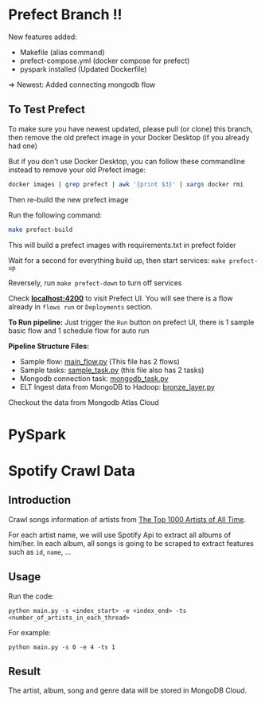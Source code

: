# Prefect Branch !!

New features added:
- Makefile (alias command)
- prefect-compose.yml (docker compose for prefect)
- pyspark installed (Updated Dockerfile)

=> Newest: Added connecting mongodb flow

## To Test Prefect

To make sure you have newest updated, please pull (or clone) this branch, then remove the old prefect image in your Docker Desktop (if you already had one)

But if you don't use Docker Desktop, you can follow these commandline instead to remove your old Prefect image:
```bash
docker images | grep prefect | awk '{print $3}' | xargs docker rmi
```
Then re-build the new prefect image

Run the following command:
```bash
make prefect-build
```
This will build a prefect images with requirements.txt in prefect folder

Wait for a second for everything build up, then start services: `make prefect-up`

Reversely, run `make prefect-down` to turn off services

Check [**localhost:4200**](http://localhost:4200) to visit Prefect UI. You will see there is a flow already in `flows run` or `Deployments` section. 

**To Run pipeline:** Just trigger the `Run` button on prefect UI, there is 1 sample basic flow and 1 schedule flow for auto run

**Pipeline Structure Files:**
- Sample flow: [main_flow.py](./prefect/flows/main_flow.py) (This file has 2 flows)
- Sample tasks: [sample_task.py](./prefect/flows/sample_task.py) (this file also has 2 tasks)
- Mongodb connection task: [mongodb_task.py](./prefect/flows/Ingest_Mongodb/mongodb_task.py)
- ELT Ingest data from MongoDB to Hadoop: [bronze_layer.py](./prefect/flows/ELT_pipeline/bronze_layer.py)


Checkout the data from Mongodb Atlas Cloud

# PySpark

# Spotify Crawl Data

## Introduction

Crawl songs information of artists from [The Top 1000 Artists of All Time](https://www.acclaimedmusic.net/061024/1948-09art.htm).

For each artist name, we will use Spotify Api to extract all albums of him/her. In each album, all songs is going to be scraped to extract features such as `id`, `name`, ...

## Usage

Run the code:

```python=
python main.py -s <index_start> -e <index_end> -ts <number_of_artists_in_each_thread>
```

For example:

```python=
python main.py -s 0 -e 4 -ts 1
```

## Result

The artist, album, song and genre data will be stored in MongoDB Cloud.
